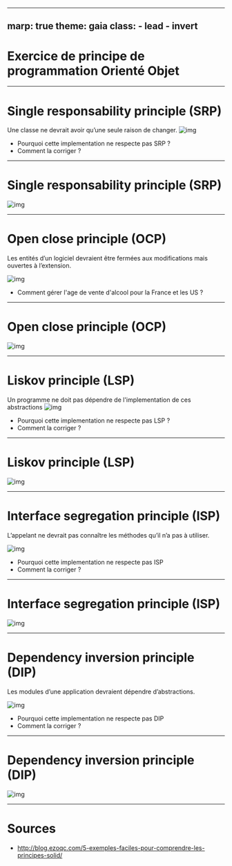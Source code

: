 ---

marp: true
theme: gaia
class:
    - lead
    - invert
 ---

# Exercice de principe de programmation Orienté Objet

 ---

# Single responsability principle (SRP)

 Une classe ne devrait avoir qu’une seule raison de changer.
![img](./build/exercice-srp.png)

* Pourquoi cette implementation ne respecte pas SRP ?
* Comment la corriger ?

 ---

# Single responsability principle (SRP)

![img](./build/exercice-srp-correction.png)

 ---

# Open close principle (OCP)

 Les entités d’un logiciel devraient être fermées aux modifications mais ouvertes à l’extension.

![img](./build/exercice-ocp.png)

* Comment gérer l'age de vente d'alcool pour la France et les US ?

 ---

# Open close principle (OCP)

![img](./build/exercice-ocp-correction.png)

 ---

# Liskov principle (LSP)

Un programme ne doit pas dépendre de l'implementation de ces abstractions
 ![img](./build/exercice-lsp.png)

* Pourquoi cette implementation ne respecte pas LSP ?
* Comment la corriger ?

 ---

# Liskov principle (LSP)

 ![img](./build/exercice-lsp-correction.png)

  ---

# Interface segregation principle (ISP)

L’appelant ne devrait pas connaître les méthodes qu’il n’a pas à utiliser.

 ![img](./build/exercice-isp.png)

* Pourquoi cette implementation ne respecte pas ISP
* Comment la corriger ?

 ---

# Interface segregation principle (ISP)

   ![img](./build/exercice-isp-correction.png)

  ---

# Dependency inversion principle (DIP)

Les modules d’une application devraient dépendre d’abstractions.

 ![img](./build/exercice-dip.png)

* Pourquoi cette implementation ne respecte pas DIP
* Comment la corriger ?

 ---

# Dependency inversion principle (DIP)

 ![img](./build/exercice-dip-correction.png)

 ---

# Sources

* <http://blog.ezoqc.com/5-exemples-faciles-pour-comprendre-les-principes-solid/>
